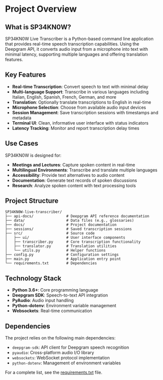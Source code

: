 # Project Overview

## What is SP34KN0W?

SP34KN0W Live Transcriber is a Python-based command line application that provides real-time speech transcription capabilities. Using the Deepgram API, it converts audio input from a microphone into text with minimal latency, supporting multiple languages and offering translation features.

## Key Features

- **Real-time Transcription**: Convert speech to text with minimal delay
- **Multi-language Support**: Transcribe in various languages including Italian, English, Spanish, French, German, and more
- **Translation**: Optionally translate transcriptions to English in real-time
- **Microphone Selection**: Choose from available audio input devices
- **Session Management**: Save transcription sessions with timestamps and metadata
- **Terminal UI**: Clean, informative user interface with status indicators
- **Latency Tracking**: Monitor and report transcription delay times

## Use Cases

SP34KN0W is designed for:

- **Meetings and Lectures**: Capture spoken content in real-time
- **Multilingual Environments**: Transcribe and translate multiple languages
- **Accessibility**: Provide text alternatives to audio content
- **Documentation**: Generate text records of spoken discussions
- **Research**: Analyze spoken content with text processing tools

## Project Structure

```
SP34KN0W-live-transcriber/
├── api-docs/               # Deepgram API reference documentation
├── data/                   # Data files (e.g., glossaries)
├── docs/                   # Project documentation
├── sessions/               # Saved transcription sessions
├── src/                    # Source code
│   ├── ui/                 # User interface components
│   ├── transcriber.py      # Core transcription functionality
│   ├── translator.py       # Translation utilities
│   └── utils.py            # Helper functions
├── config.py               # Configuration settings
├── main.py                 # Application entry point
└── requirements.txt        # Dependencies
```

## Technology Stack

- **Python 3.6+**: Core programming language
- **Deepgram SDK**: Speech-to-text API integration
- **PyAudio**: Audio input handling
- **Python-dotenv**: Environment variable management
- **Websockets**: Real-time communication

## Dependencies

The project relies on the following main dependencies:

- `deepgram-sdk`: API client for Deepgram speech recognition
- `pyaudio`: Cross-platform audio I/O library
- `websockets`: WebSocket protocol implementation
- `python-dotenv`: Management of environment variables

For a complete list, see the [requirements.txt](../requirements.txt) file.
